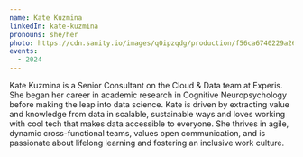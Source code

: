```yaml
---
name: Kate Kuzmina
linkedIn: kate-kuzmina
pronouns: she/her
photo: https://cdn.sanity.io/images/q0ipzqdg/production/f56ca6740229a26512d70225e0a2326262b19be2-3024x4032.jpg
events:
  - 2024
---
```


Kate Kuzmina is a Senior Consultant on the Cloud & Data team at Experis. She began her career in academic research in Cognitive Neuropsychology before making the leap into data science. Kate is driven by extracting value and knowledge from data in scalable, sustainable ways and loves working with cool tech that makes data accessible to everyone. She thrives in agile, dynamic cross-functional teams, values open communication, and is passionate about lifelong learning and fostering an inclusive work culture.
